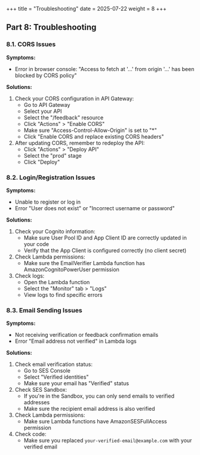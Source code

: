 +++
title = "Troubleshooting"
date = 2025-07-22
weight = 8
+++

## Part 8: Troubleshooting

### 8.1. CORS Issues

**Symptoms:**

- Error in browser console: "Access to fetch at '...' from origin '...' has been blocked by CORS policy"

**Solutions:**

1. Check your CORS configuration in API Gateway:
   - Go to API Gateway
   - Select your API
   - Select the "/feedback" resource
   - Click "Actions" > "Enable CORS"
   - Make sure "Access-Control-Allow-Origin" is set to "\*"
   - Click "Enable CORS and replace existing CORS headers"
2. After updating CORS, remember to redeploy the API:
   - Click "Actions" > "Deploy API"
   - Select the "prod" stage
   - Click "Deploy"

### 8.2. Login/Registration Issues

**Symptoms:**

- Unable to register or log in
- Error "User does not exist" or "Incorrect username or password"

**Solutions:**

1. Check your Cognito information:
   - Make sure User Pool ID and App Client ID are correctly updated in your code
   - Verify that the App Client is configured correctly (no client secret)
2. Check Lambda permissions:
   - Make sure the EmailVerifier Lambda function has AmazonCognitoPowerUser permission
3. Check logs:
   - Open the Lambda function
   - Select the "Monitor" tab > "Logs"
   - View logs to find specific errors

### 8.3. Email Sending Issues

**Symptoms:**

- Not receiving verification or feedback confirmation emails
- Error "Email address not verified" in Lambda logs

**Solutions:**

1. Check email verification status:
   - Go to SES Console
   - Select "Verified identities"
   - Make sure your email has "Verified" status
2. Check SES Sandbox:
   - If you're in the Sandbox, you can only send emails to verified addresses
   - Make sure the recipient email address is also verified
3. Check Lambda permissions:
   - Make sure Lambda functions have AmazonSESFullAccess permission
4. Check code:
   - Make sure you replaced `your-verified-email@example.com` with your verified email
